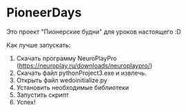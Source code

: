 # PioneerDays

Это проект "Пионерские будни" для уроков настоящего :D

Как лучше запускать:
1. Скачать программу [](https://neuroplay.ru/downloads/neuroplaypro/)NeuroPlayPro (https://neuroplay.ru/downloads/neuroplaypro/)
1. Скачать файл pythonProject3.exe и извлечь.
2. Открыть файл wedoinitialize.py
3. Установить необходимые библиотеки
4. Запустить скрипт
5. Успех!
